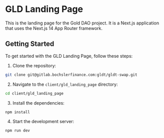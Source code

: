 # GLD Landing Page

This is the landing page for the Gold DAO project. It is a Next.js application that uses the Next.js 14 App Router framework.

## Getting Started

To get started with the GLD Landing Page, follow these steps:

1. Clone the repository:

````bash
git clone git@gitlab.bochslerfinance.com:gldt/gldt-swap.git
````

2. Navigate to the `client/gld_landing_page` directory:

```bash
cd client/gld_landing_page
````

3. Install the dependencies:

```bash
npm install
```

4. Start the development server:

```bash
npm run dev
```
